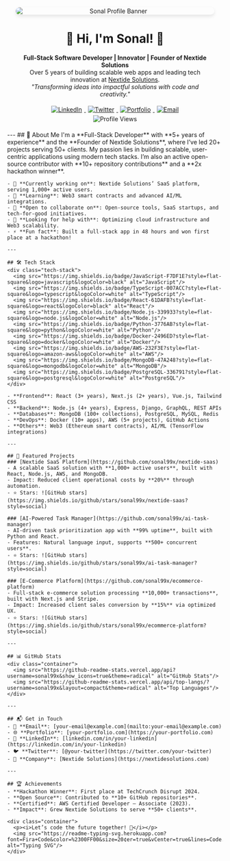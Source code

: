 <div>
  <head>
    <style>
      .profile-banner {
        max-width: 100%;
        height: auto;
        max-height: 250px; /* Reduced from 300px for better fit */
        border-radius: 10px;
        box-shadow: 0 4px 8px rgba(0, 0, 0, 0.1);
        object-fit: cover;
        display: block; /* Ensures proper alignment */
        margin: 0 auto; /* Centers the image */
      }
      .container {
        text-align: center;
        padding: 20px;
      }
      .social-buttons img {
        margin: 5px;
      }
      .tech-stack img {
        margin: 5px;
      }
    </style>
  </head>
  
  <body>
    <div class="container">
      <img src="https://drive.google.com/uc?export=download&id=1AvZVoXzTJmo_V_hH6JDI3yT6rBNqurkW" alt="Sonal Profile Banner" class="profile-banner"/>
      <h1>👋 Hi, I'm Sonal! 🚀</h1>
      <p>
        <strong>Full-Stack Software Developer | Innovator | Founder of Nextide Solutions</strong><br/>
        Over 5 years of building scalable web apps and leading tech innovation at <a href="https://nextidesolutions.com">Nextide Solutions</a>.<br/>
        <i>"Transforming ideas into impactful solutions with code and creativity."</i>
      </p>
      <div class="social-buttons">
        <a href="https://linkedin.com/in/your-linkedin" target="_blank">
          <img src="https://img.shields.io/badge/LinkedIn-0077B5?style=for-the-badge&logo=linkedin&logoColor=white" alt="LinkedIn"/>
        </a>
        <a href="https://twitter.com/your-twitter" target="_blank">
          <img src="https://img.shields.io/badge/Twitter-1DA1F2?style=for-the-badge&logo=twitter&logoColor=white" alt="Twitter"/>
        </a>
        <a href="https://your-portfolio.com" target="_blank">
          <img src="https://img.shields.io/badge/Portfolio-FF7139?style=for-the-badge&logo=firefox&logoColor=white" alt="Portfolio"/>
        </a>
        <a href="mailto:your-email@example.com">
          <img src="https://img.shields.io/badge/Email-D14836?style=for-the-badge&logo=gmail&logoColor=white" alt="Email"/>
        </a>
      </div>
      <img src="https://komarev.com/ghpvc/?username=sonal99x&style=flat-square&color=blue" alt="Profile Views"/>
    </div>
    ---
    ## 🌟 About Me
    I'm a **Full-Stack Developer** with **5+ years of experience** and the **Founder of Nextide Solutions**, where I’ve led 20+ projects serving 50+ clients. My passion lies in building scalable, user-centric applications using modern tech stacks. I’m also an active open-source contributor with **10+ repository contributions** and a **2x hackathon winner**.

    - 🔭 **Currently working on**: Nextide Solutions’ SaaS platform, serving 1,000+ active users.
    - 🌱 **Learning**: Web3 smart contracts and advanced AI/ML integrations.
    - 👯 **Open to collaborate on**: Open-source tools, SaaS startups, and tech-for-good initiatives.
    - 🤔 **Looking for help with**: Optimizing cloud infrastructure and Web3 scalability.
    - ⚡ **Fun fact**: Built a full-stack app in 48 hours and won first place at a hackathon!

    ---

    ## 🛠️ Tech Stack
    <div class="tech-stack">
      <img src="https://img.shields.io/badge/JavaScript-F7DF1E?style=flat-square&logo=javascript&logoColor=black" alt="JavaScript"/>
      <img src="https://img.shields.io/badge/TypeScript-007ACC?style=flat-square&logo=typescript&logoColor=white" alt="TypeScript"/>
      <img src="https://img.shields.io/badge/React-61DAFB?style=flat-square&logo=react&logoColor=black" alt="React"/>
      <img src="https://img.shields.io/badge/Node.js-339933?style=flat-square&logo=node.js&logoColor=white" alt="Node.js"/>
      <img src="https://img.shields.io/badge/Python-3776AB?style=flat-square&logo=python&logoColor=white" alt="Python"/>
      <img src="https://img.shields.io/badge/Docker-2496ED?style=flat-square&logo=docker&logoColor=white" alt="Docker"/>
      <img src="https://img.shields.io/badge/AWS-232F3E?style=flat-square&logo=amazon-aws&logoColor=white" alt="AWS"/>
      <img src="https://img.shields.io/badge/MongoDB-47A248?style=flat-square&logo=mongodb&logoColor=white" alt="MongoDB"/>
      <img src="https://img.shields.io/badge/PostgreSQL-336791?style=flat-square&logo=postgresql&logoColor=white" alt="PostgreSQL"/>
    </div>

    - **Frontend**: React (3+ years), Next.js (2+ years), Vue.js, Tailwind CSS
    - **Backend**: Node.js (4+ years), Express, Django, GraphQL, REST APIs
    - **Databases**: MongoDB (100+ collections), PostgreSQL, MySQL, Redis
    - **DevOps**: Docker (10+ apps), AWS (5+ projects), GitHub Actions
    - **Others**: Web3 (Ethereum smart contracts), AI/ML (TensorFlow integrations)

    ---

    ## 🚀 Featured Projects
    ### [Nextide SaaS Platform](https://github.com/sonal99x/nextide-saas)
    - A scalable SaaS solution with **1,000+ active users**, built with React, Node.js, AWS, and MongoDB.
    - Impact: Reduced client operational costs by **20%** through automation.
    - ⭐ Stars: ![GitHub stars](https://img.shields.io/github/stars/sonal99x/nextide-saas?style=social)

    ### [AI-Powered Task Manager](https://github.com/sonal99x/ai-task-manager)
    - AI-driven task prioritization app with **99% uptime**, built with Python and React.
    - Features: Natural language input, supports **500+ concurrent users**.
    - ⭐ Stars: ![GitHub stars](https://img.shields.io/github/stars/sonal99x/ai-task-manager?style=social)

    ### [E-Commerce Platform](https://github.com/sonal99x/ecommerce-platform)
    - Full-stack e-commerce solution processing **10,000+ transactions**, built with Next.js and Stripe.
    - Impact: Increased client sales conversion by **15%** via optimized UX.
    - ⭐ Stars: ![GitHub stars](https://img.shields.io/github/stars/sonal99x/ecommerce-platform?style=social)

    ---

    ## 📊 GitHub Stats
    <div class="container">
      <img src="https://github-readme-stats.vercel.app/api?username=sonal99x&show_icons=true&theme=radical" alt="GitHub Stats"/>
      <img src="https://github-readme-stats.vercel.app/api/top-langs/?username=sonal99x&layout=compact&theme=radical" alt="Top Languages"/>
    </div>

    ---

    ## 📬 Get in Touch
    - 📧 **Email**: [your-email@example.com](mailto:your-email@example.com)
    - 🌐 **Portfolio**: [your-portfolio.com](https://your-portfolio.com)
    - 💼 **LinkedIn**: [linkedin.com/in/your-linkedin](https://linkedin.com/in/your-linkedin)
    - 🐦 **Twitter**: [@your-twitter](https://twitter.com/your-twitter)
    - 🏢 **Company**: [Nextide Solutions](https://nextidesolutions.com)

    ---

    ## 🏆 Achievements
    - **Hackathon Winner**: First place at TechCrunch Disrupt 2024.
    - **Open Source**: Contributed to **10+ GitHub repositories**.
    - **Certified**: AWS Certified Developer – Associate (2023).
    - **Impact**: Grew Nextide Solutions to serve **50+ clients**.

    <div class="container">
      <p><i>Let’s code the future together! 🚀</i></p>
      <img src="https://readme-typing-svg.herokuapp.com?font=Fira+Code&color=%2300FF00&size=20¢er=true&vCenter=true&lines=Code.+Innovate.+Impact." alt="Typing SVG"/>
    </div>
  </body>
</div>

